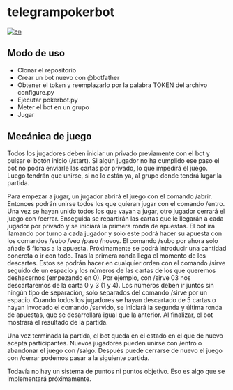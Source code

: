 # telegrampokerbot

[![en](https://img.shields.io/badge/lang-en-blue.svg)](https://github.com/mhyst/telegrampokerbot/blob/main/README.en.md)

## Modo de uso
* Clonar el repositorio
* Crear un bot nuevo con @botfather
* Obtener el token y reemplazarlo por la palabra TOKEN del archivo configure.py
* Ejecutar pokerbot.py
* Meter el bot en un grupo
* Jugar

## Mecánica de juego

Todos los jugadores deben iniciar un privado previamente con el bot y pulsar
el botón inicio (/start). Si algún jugador no ha cumplido ese paso el bot no
podrá enviarle las cartas por privado, lo que impedirá el juego. Luego
tendrán que unirse, si no lo están ya, al grupo donde tendrá lugar la
partida.

Para empezar a jugar, un jugador abrirá el juego con el comando
/abrir. Entonces podrán unirse todos los que quieran jugar con el
comando /entro. Una vez se hayan unido todos los que vayan a jugar,
otro jugador cerrará el juego con /cerrar. Enseguida se repartirán las
cartas que le llegarán a cada jugador por privado y se iniciará la
primera ronda de apuestas. El bot irá llamando por turno a cada
jugador y solo este podrá hacer su apuesta con los comandos /subo /veo
/paso /novoy. El comando /subo por ahora solo añade 5 fichas a la
apuesta. Próximamente se podrá introducir una cantidad concreta o ir
con todo. Tras la primera ronda llega el momento de los descartes.
Estos se podrán hacer en cualquier orden con el comando /sirve seguido
de un espacio y los números de las cartas de los que queremos
deshacernos (empezando en 0). Por ejemplo, con /sirve 03 nos
descartaremos de la carta 0 y 3 (1 y 4). Los números deben ir juntos
sin ningún tipo de separación, solo separados del comando /sirve por
un espacio. Cuando todos los jugadores se hayan descartado de 5 cartas
o hayan invocado el comando /servido, se iniciará la segunda y última
ronda de apuestas, que se desarrollará igual que la anterior. Al
finalizar, el bot mostrará el resultado de la partida.

Una vez terminada la partida, el bot queda en el estado en el que de
nuevo acepta participantes. Nuevos jugadores pueden unirse con /entro
o abandonar el juego con /salgo. Después puede cerrarse de nuevo el
juego con /cerrar podemos pasar a la siguiente partida.

Todavía no hay un sistema de puntos ni puntos objetivo. Eso es algo
que se implementará próximamente.


